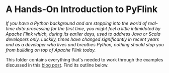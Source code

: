 # A Hands-On Introduction to PyFlink

_If you have a Python background and are stepping into the world of real-time data processing for the first time, you might feel a little intimidated by Apache Flink which, during its earlier days, used to address Java or Scala developers only. Luckily, times have changed significantly in recent years and as a developer who lives and breathes Python, nothing should stop you from building on top of Apache Flink today._

This folder contains everything that's needed to work through the examples discussed in this [blog post](https://www.decodable.co/blog/a-hands-on-introduction-to-pyflink). Find its outline below.

